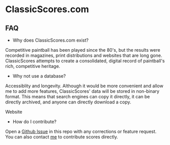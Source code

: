 # ClassicScores.com

## FAQ

- Why does ClassicScores.com exist?

Competitive paintball has been played since the 80's, but the results were recorded in magazines, print distributions and websites that are long gone. ClassicScores attempts to create a consolidated, digital record of paintball's rich, competitive heritage.

- Why not use a database? 

Accessiblity and longevity. Although it would be more convenient and allow me to add more features, ClassicScores' data will be stored in non-binary format.  This means that search engines can copy it directly, it can be directly archived, and anyone can directly download a copy.

Website

- How do I contribute?

Open a [Github Issue](https://github.com/swysocki/classicscores/issues) in this repo with any corrections or feature request. You can also contact [me](https://github.com/swysocki) to contribute scores directly.


